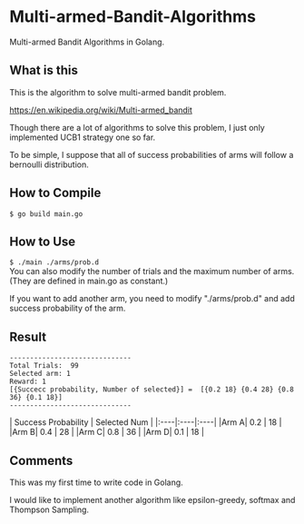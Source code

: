 # Multi-armed-Bandit-Algorithms
Multi-armed Bandit Algorithms in Golang.

## What is this
This is the algorithm to solve multi-armed bandit problem. <br>

https://en.wikipedia.org/wiki/Multi-armed_bandit <br>


Though there are a lot of algorithms to solve this problem, I just only implemented UCB1 strategy one so far. <br>

To be simple, I suppose that all of success probabilities of arms will follow a bernoulli distribution. <br>

## How to Compile
```$ go build main.go```

## How to Use
```$ ./main ./arms/prob.d```  <br>
You can also modify the number of trials and the maximum number of arms. (They are defined in main.go as constant.)

If you want to add another arm, you need to modify "./arms/prob.d" and add success probability of the arm.

## Result
   ```
   ------------------------------
   Total Trials:  99
   Selected arm: 1
   Reward: 1
   [{Succecc probability, Number of selected}] =  [{0.2 18} {0.4 28} {0.8 36} {0.1 18}]
   ------------------------------
   ```

| Success Probability | Selected Num |
|:----|:----|:----|
|Arm A| 0.2 | 18 |
|Arm B| 0.4 | 28 |
|Arm C| 0.8 | 36 |
|Arm D| 0.1 | 18 |

## Comments
This was my first time to write code in Golang. <br>

I would like to implement another algorithm like epsilon-greedy, softmax and Thompson Sampling. 
